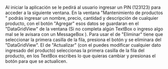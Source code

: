 Al iniciar la aplicación se le pedirá al usuario ingresar un PIN (123123) para acceder a la siguiente ventana. En la ventana "Mantenimiento de productos " podrás ingresar un nombre, precio, cantidad y descripción de cualquier producto, con el botón "Agregar" esos datos se guardaran en el "DataGridView" de la ventana (Si no completa algún TextBox o ingreso algo mal se le avisara con un MessageBox ). Para usar el de "Eliminar" tiene que seleccionar la primera casilla de la fila, presiona el botón y se eliminara del "DataGridView". El de "Actualizar" (con el puedes modificar cualquier dato ingresado del producto) seleccionas la primera casilla de la fila del producto, en los TextBox escribes lo que quieras cambiar y presionas el botón para que se actualicen. 
